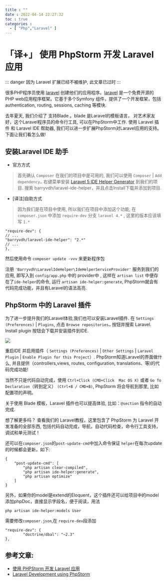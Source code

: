 ```yaml
---
title : ""
date : 2022-04-14 22:27:32
toc : true
categories :
  - [ "Php","Laravel" ]
---
```


# 「译+」 使用 PhpStorm 开发 Laravel 应用

::: danger
因为 Laravel 扩展已经不被维护, 此文章已过时
:::

很多PHP程序员使用 [laravel](http://laravel.com) 创建他们的应用程序。[laravel](http://laravel.com) 是一个免费开源的PHP web应用程序框架。它基于多个Symfony
组件，提供了一个开发框架，包括authentication, routing, sessions, caching 等模块.

去年夏天, 我们介绍了 支持Blade 。blade 是Laravel的模板语言， 对艺术家友好，这个Laravel程序员的命令行工具, 可以在PhpStorm中工作. 使用 Laravel 插件 和 Laravel IDE
帮助器, 我们可以进一步扩展PhpStorm对Laravel应用的支持。下面让我们看怎么做!

## 安装Laravel IDE 助手

- 官方方式

> 首先确认 `Composer` 在我们的项目中是可用的, 我们可以使用 `Composer` | `Add dependency…`
> 右键菜单安装 [Laravel 5 IDE Helper Generator](https://github.com/barryvdh/laravel-ide-helper) 到我们的项目. 搜索
> barryvdh/laravel-ide-helper，并且点击Install下载并添加到项目.

- [译注]自助方式

> 因为我们是在项目中使用, 所以我们在项目中添加这个功能, 在 `composer.json` 中添加 `require-dev` 分支
> `laravel 4.*` , 这里的版本应该填写 `1.*`

```
"require-dev": {        
// ...        
"barryvdh/laravel-ide-helper": "2.*"        
// ...
},
```

然后使用命令 `composer update -vvv` 来更新程序包

注册 `'Barryvdh\LaravelIdeHelper\IdeHelperServiceProvider'` 服务到我们的应用, 即写入到 `config/app.php` 中的 provider中 , 这样在 `artisan list`
中便存在了`ide-helper`的命令, 运行 `artisan ide-helper:generate`, PhpStorm就会有代码完成功能，并且有Laravel的语法高亮.

## PhpStorm 中的 Laravel 插件

为了进一步提升我们的Laravel体验,我们也可以安装Laravel插件. 在 `Settings (Preferences)` | `Plugins`, 点击 `Browse repositories…` 按钮并搜索 Laravel. Install
plugin 按钮会下载并安装插件到IDE.

![](https://file.wulicode.com/yuque/202208/04/14/5053DNXU3InB.jpg?x-oss-process=image/resize,h_244)

重启IDE 并启用插件（ `Settings (Preferences)` | `Other Settings` | `Laravel Plugin` | `Enable Plugin for this Project`）. PhpStorm知道Laravel的界面做什么,
并且提供（controllers,views, routes, configuration, translations、等)的代码完成功能!

当然不只是代码自动完成，使用 `Ctrl+Click (CMD+Click  Mac OS X)` 或者 `Go To Declaration`（转到定义） `(Ctrl+B / CMD+B)`, PhpStorm 将会导航到那里, 比如配置项的声明。

关于使用 Blade 模板，Laravel 插件也可以提高体验, 比如：`@section` 指令的自动完成.

想了解更多吗？ 查看我们的 Laravel教程，这里包含了 PhpStorm 为 Laravel 开发准备的全部东西, 包括代码自动完成，导航，自动代码检查，命令行工具支持，调试和单元测试！

还可以在`composer.json`的`post-update-cmd`中加入命令保证 `helper`在每次update的时候都会更新，如下:

```
{
    "post-update-cmd": [
        "php artisan clear-compiled",
        "php artisan ide-helper:generate",
        "php artisan optimize"
    ]
}
```

另外，如果你的model是extend的Eloquent，这个插件还可以给项目中的model添加phpDoc，直接显示字段名，便于阅读，用法

```
php artisan ide-helper:models User
```

需要修改`composer.json`,在 `require-dev`段添加

```
"require-dev": {   
        "doctrine/dbal": "~2.3"
},
```

## 参考文章:

- [使用 PHPStorm 开发 Laravel 应用](http://www.oschina.net/translate/laravel-development-using-phpstorm)
- [Laravel Development using PhpStorm](http://blog.jetbrains.com/phpstorm/2015/01/laravel-development-using-phpstorm/)

